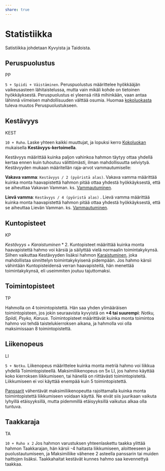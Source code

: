 ```yaml
---
share: true
---
```

# Statistiikka
Satistiikka johdetaan Kyvyista ja Taidoista.

## Peruspuolustus

PP

 `5 + Spiidi + Väistäminen`. Peruspuolustus määrittelee hyökkääjän vaikeusasteen lähitaistelussa, mutta vain mikäli kohde on tietoinen hyökkäyksestä. Peruspuolustus ei yleensä riitä mihinkään, vaan antaa lähinnä viimeisen mahdollisuuden välttää osumia. Huomaa [kokoluokasta](.md) tuleva muutos Peruspuolustukseen.

## Kestävyys

KEST

`10 + Ruho`. Laske yhteen kaikki muuttujat, ja lopuksi kerro [Kokoluokan](Statistiikka.md#kokoluokka) mukaisella **Kestävyys-kertoimella**.  

Kestävyys määrittää kuinka paljon vahinkoa hahmon täytyy ottaa yhdellä kertaa ennen kuin tuhoutuu välittömästi, ilman mahdollisuutta selviytyä. Kestävyyden mukaan määritellän raja-arvot vammautumiselle:

**Vakava vamma**: `Kestävyys / 2 (pyöristä alas)`.  Vakava vamma määrittää kuinka monta haavapistettä hahmon pitää ottaa yhdestä hyökkäyksestä, että se aiheuttaa Vakavan Vamman. ks. [Vammautuminen](Statistiikka.md#Vahinko%20ja%20vammautuminen).

**Lievä vamma**: `Kestävyys / 4 (pyöristä alas)` .  Lievä vamma määrittää kuinka monta haavapistettä hahmon pitää ottaa yhdestä hyökkäyksestä, että se aiheuttaa Lievän Vamman. ks. [Vammautuminen](Statistiikka.md#Vahinko%20ja%20vammautuminen).

## Kuntopisteet

KP

$Kestävyys + Karaistuminen*2$.  Kuntopisteet määrittää kuinka monta haavapistettä hahmo voi kärsiä ja säilyttää vielä normaalin toimintakykynsä. Siihen vaikuttaa Kestävyyden lisäksi hahmon [Karaistuminen](Karaistuminen.md), joka mahdollistaa sinnittelyn toimintakykyisenä pidempään. Jos hahmo kärsii vähintään Kuntopisteidensä verran haavapisteitä, hän menettää toimintakykynsä, eli useimmiten joutuu tajuttomaksi.

## Toimintopisteet

TP

Hahmolla on 4 toimintopistettä. Hän saa yhden ylimääräisen toimintopisteen, jos jokin seuraavista kyvyistä on **+4 tai suurempi**: *Notku, Spiidi, Psyko, Karuus*. Toimintopisteet määrittävät kuinka monta toimintoa hahmo voi tehdä taistelukierroksen aikana, ja hahmolla voi olla maksimissaan 8 toimintopistettä.

## Liikenopeus

LI

`5 + Notku`. Liikenopeus määrittelee kuinka monta metriä hahmo voi liikkua yhdellä Toimintopisteellä. Maksimiliikenopeus on 5x LI, jos hahmo käyttää koko kierroksen liikkumiseen, tai hänellä on riittävästi toimintopisteitä. Liikkumiseen ei voi käyttää enempää kuin 5 toimintopistettä.

[Panssarit](.md) vähentävät maksimiliikenopeutta rajoittamalla kuinka monta toimintopistettä liikkumiseen voidaan käyttä. Ne eivät siis juurikaan vaikuta lyhyillä etäisyyksillä, mutta pidemmillä etäisyyksillä vaikutus alkaa olla tuntuva.

## Taakkaraja

TA

`10 + Ruho x 2` Jos hahmon varustuksen yhteenlaskettu taakka ylittää hahmon Taakkarajan, hän kärsii -4 haitasta liikkumiseen, aloitteeseen ja puolustautumiseen, ja Maksimiliike vähenee 2 asteella panssarin tai muiden haittojen lisäksi. Taakkahaitat kestävät kunnes hahmo saa kevennettyä taakkaa. 